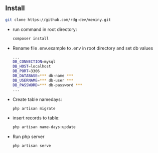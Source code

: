 ## Install
 ```bash
 git clone https://github.com/rdg-dev/meniny.git
 ```
 - run command in root directory: 
   ```bash
   composer install
   ```
 - Rename file .env.example to .env in root directory and set db values
   ```bash
   ...
   DB_CONNECTION=mysql
   DB_HOST=localhost
   DB_PORT=3306
   DB_DATABASE=*** db-name ***
   DB_USERNAME=*** db-user ***
   DB_PASSWORD=*** db-password ***
   ...
   ```
 - Create table namedays: 
   ```bash
   php artisan migrate
   ```
 - insert records to table: 
   ```bash
   php artisan name-days:update
   ```
 - Run php server
   ```bash
   php artisan serve
   ```
